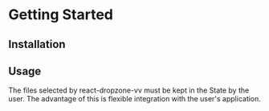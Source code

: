 # Getting Started

## Installation

## Usage

The files selected by react-dropzone-vv must be kept in the State by the user. The advantage of this is flexible integration with the user's application.
